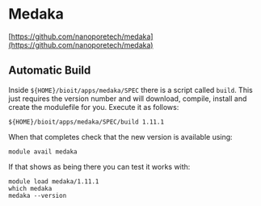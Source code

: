 # Medaka

[https://github.com/nanoporetech/medaka](https://github.com/nanoporetech/medaka)

## Automatic Build

Inside `${HOME}/bioit/apps/medaka/SPEC` there is a script called `build`. This just requires the version number and will download, compile, install and create the modulefile for you. Execute it as follows:

    ${HOME}/bioit/apps/medaka/SPEC/build 1.11.1

When that completes check that the new version is available using:

    module avail medaka

If that shows as being there you can test it works with:

    module load medaka/1.11.1
    which medaka
    medaka --version
